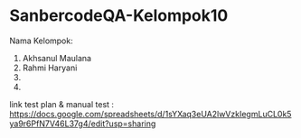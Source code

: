 # SanbercodeQA-Kelompok10

Nama Kelompok:
1. Akhsanul Maulana
2. Rahmi Haryani
3.
4.

link test plan & manual test : https://docs.google.com/spreadsheets/d/1sYXaq3eUA2lwVzkIegmLuCL0k5ya9r6PfN7V46L37g4/edit?usp=sharing
